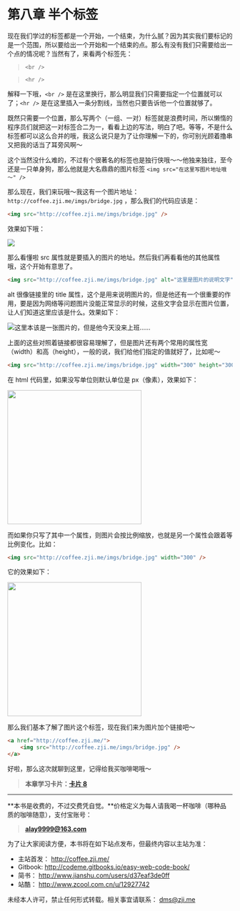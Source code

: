 第八章 半个标签
===

现在我们学过的标签都是一个开始，一个结束，为什么腻？因为其实我们要标记的是一个范围，所以要给出一个开始和一个结束的点。那么有没有我们只需要给出一个点的情况呢？当然有了，来看两个标签先：

> `<br />`

> `<hr />`

解释一下哦，`<br />` 是在这里换行，那么明显我们只需要指定一个位置就可以了；`<hr />` 是在这里插入一条分割线，当然也只要告诉他一个位置就够了。

既然只需要一个位置，那么写两个（一组、一对）标签就是浪费时间，所以懒惰的程序员们就把这一对标签合二为一，看看上边的写法，明白了吧。等等，不是什么标签都可以这么合并的哦，我这么说只是为了让你理解一下的，你可别光顾着撸串又把我的话当了耳旁风啊～

这个当然没什么难的，不过有个很著名的标签也是独行侠哦～～他独来独往，至今还是一只单身狗，那么他就是大名鼎鼎的图片标签 `<img src="在这里写图片地址哦～" />`

那么现在，我们来玩哦～我这有一个图片地址： `http://coffee.zji.me/imgs/bridge.jpg` ，那么我们的代码应该是：

```html
<img src="http://coffee.zji.me/imgs/bridge.jpg" />
```

效果如下哦：

![](http://coffee.zji.me/imgs/bridge.jpg)

那么看懂啦 src 属性就是要插入的图片的地址。然后我们再看看他的其他属性哦，这个开始有意思了。

```html
<img src="http://coffee.zji.me/imgs/bridge.jpg" alt="这里是图片的说明文字" />
```

alt 很像链接里的 title 属性，这个是用来说明图片的，但是他还有一个很重要的作用，要是因为网络等问题图片没能正常显示的时候，这些文字会显示在图片位置，让人们知道这里应该是什么。效果如下：

![这里本该是一张图片的，但是他今天没来上班……](no-pic.jpg)

上面的这些对照着链接都很容易理解了，但是图片还有两个常用的属性宽（width）和高（height），一般的说，我们给他们指定的值就好了，比如呢～

```html
<img src="http://coffee.zji.me/imgs/bridge.jpg" width="300" height="300" />
```

在 html 代码里，如果没写单位则默认单位是 px（像素），效果如下：

<div class="img-box"><img src="http://coffee.zji.me/imgs/bridge.jpg" width="300" height="300" /></div>

而如果你只写了其中一个属性，则图片会按比例缩放，也就是另一个属性会跟着等比例变化。比如：

```html
<img src="http://coffee.zji.me/imgs/bridge.jpg" width="300" />
```

它的效果如下：

<div class="img-box"><img src="http://coffee.zji.me/imgs/bridge.jpg" width="300" /></div>

那么我们基本了解了图片这个标签，现在我们来为图片加个链接吧～

```html
<a href="http://coffee.zji.me/">
	<img src="http://coffee.zji.me/imgs/bridge.jpg" />
</a>
```

好啦，那么这次就聊到这里，记得给我买咖啡喝哦～

> **本章学习卡片：[卡片 8](http://coffee.zji.me/card.html?name=chapter8)**

---

**本书是收费的，不过交费凭自觉。**价格定义为每人请我喝一杯咖啡（哪种品质的咖啡随意），支付宝账号：

> **alay9999@163.com**

为了让大家阅读方便，本书将在如下站点发布，但最终内容以主站为准：

* 主站首发： http://coffee.zji.me/
* Gitbook: http://codeme.gitbooks.io/easy-web-code-book/
* 简书： http://www.jianshu.com/users/d37eaf3de0ff
* 站酷： http://www.zcool.com.cn/u/12927742

未经本人许可，禁止任何形式转载。相关事宜请联系： dms@zji.me